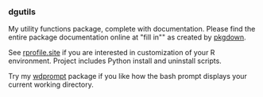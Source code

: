 
### dgutils

My utility functions package, complete with documentation. Please find the entire package documentation online at "fill in"" as created by [pkgdown](https://hadley.github.io/pkgdown/).

<!-- The `note` function to record comments in the history file. Handy to record some -->
<!-- thoughts immediately after the execution of some code.  Here's an example from -->
<!-- my first time using [directlabels](http://directlabels.r-forge.r-project.org/): -->
See [rprofile.site](https://github.com/dgabbe/rprofile.site) if you are interested in customization of your R environment. Project includes Python install and uninstall scripts.

Try my [wdprompt](https://github.com/dgabbe/wdprompt) package if you like how the bash prompt displays your current working directory.
